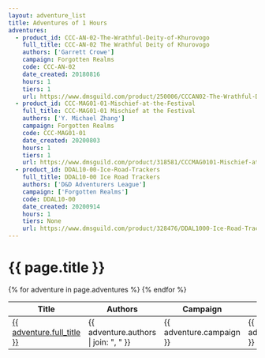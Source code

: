 ```yaml
---
layout: adventure_list
title: Adventures of 1 Hours
adventures:
  - product_id: CCC-AN-02-The-Wrathful-Deity-of-Khurovogo
    full_title: CCC-AN-02 The Wrathful Deity of Khurovogo
    authors: ['Garrett Crowe']
    campaign: Forgotten Realms
    code: CCC-AN-02
    date_created: 20180816
    hours: 1
    tiers: 1
    url: https://www.dmsguild.com/product/250006/CCCAN02-The-Wrathful-Deity-of-Khurovogo?filters=45470_0_0_0_0_0_0_0
  - product_id: CCC-MAG01-01-Mischief-at-the-Festival
    full_title: CCC-MAG01-01 Mischief at the Festival
    authors: ['Y. Michael Zhang']
    campaign: Forgotten Realms
    code: CCC-MAG01-01
    date_created: 20200803
    hours: 1
    tiers: 1
    url: https://www.dmsguild.com/product/318581/CCCMAG0101-Mischief-at-the-Festival?filters=45470_0_0_0_0_0_0_0
  - product_id: DDAL10-00-Ice-Road-Trackers
    full_title: DDAL10-00 Ice Road Trackers
    authors: ['D&D Adventurers League']
    campaign: ['Forgotten Realms']
    code: DDAL10-00
    date_created: 20200914
    hours: 1
    tiers: None
    url: https://www.dmsguild.com/product/328476/DDAL1000-Ice-Road-Trackers
---
```


<h1 class="page-title">{{ page.title }}</h1>

<table class="adventure-table">
  <thead>
    <tr>
      <th>Title</th>
      <th>Authors</th>
      <th>Campaign</th>
      <th>Code</th>
      <th>Date</th>
      <th>Hours</th>
      <th>Tier</th>
    </tr>
  </thead>
  <tbody>
    {% for adventure in page.adventures %}
    <tr>
      <td><a href="{{ adventure.url }}">{{ adventure.full_title }}</a></td>
      <td>{{ adventure.authors | join: ", " }}</td>
      <td>{{ adventure.campaign }}</td>
      <td>{{ adventure.code }}</td>
      <td>{{ adventure.date_created }}</td>
      <td>{{ adventure.hours }}</td>
      <td>{{ adventure.tiers }}</td>
    </tr>
    {% endfor %}
  </tbody>
</table>
